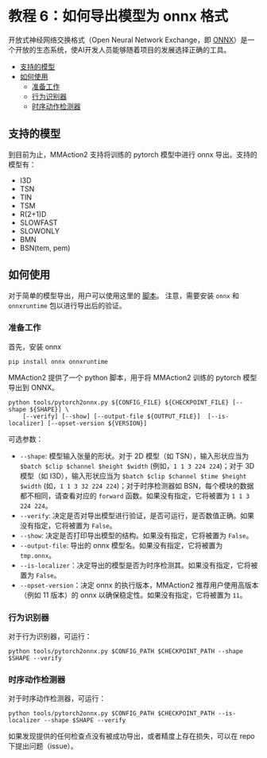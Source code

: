 # 教程 6：如何导出模型为 onnx 格式

开放式神经网络交换格式（Open Neural Network Exchange，即 [ONNX](https://onnx.ai/)）是一个开放的生态系统，使AI开发人员能够随着项目的发展选择正确的工具。

<!-- TOC -->

- [支持的模型](#支持的模型)
- [如何使用](#如何使用)
  - [准备工作](#准备工作)
  - [行为识别器](#行为识别器)
  - [时序动作检测器](#时序动作检测器)

<!-- TOC -->

## 支持的模型

到目前为止，MMAction2 支持将训练的 pytorch 模型中进行 onnx 导出。支持的模型有：

- I3D
- TSN
- TIN
- TSM
- R(2+1)D
- SLOWFAST
- SLOWONLY
- BMN
- BSN(tem, pem)

## 如何使用

对于简单的模型导出，用户可以使用这里的 [脚本](/tools/pytorch2onnx.py)。
注意，需要安装 `onnx` 和 `onnxruntime` 包以进行导出后的验证。

### 准备工作

首先，安装 onnx

```shell
pip install onnx onnxruntime
```

MMAction2 提供了一个 python 脚本，用于将 MMAction2 训练的 pytorch 模型导出到 ONNX。

```shell
python tools/pytorch2onnx.py ${CONFIG_FILE} ${CHECKPOINT_FILE} [--shape ${SHAPE}] \
    [--verify] [--show] [--output-file ${OUTPUT_FILE}]  [--is-localizer] [--opset-version ${VERSION}]
```

可选参数：

- `--shape`: 模型输入张量的形状。对于 2D 模型（如 TSN），输入形状应当为 `$batch $clip $channel $height $width` (例如，`1 1 3 224 224`)；对于 3D 模型（如 I3D），输入形状应当为 `$batch $clip $channel $time $height $width` (如，`1 1 3 32 224 224`)；对于时序检测器如 BSN，每个模块的数据都不相同，请查看对应的 `forward` 函数。如果没有指定，它将被置为 `1 1 3 224 224`。
- `--verify`: 决定是否对导出模型进行验证，是否可运行，是否数值正确。如果没有指定，它将被置为 `False`。
- `--show`: 决定是否打印导出模型的结构。如果没有指定，它将被置为 `False`。
- `--output-file`: 导出的 onnx 模型名。如果没有指定，它将被置为 `tmp.onnx`。
- `--is-localizer`：决定导出的模型是否为时序检测其。如果没有指定，它将被置为 `False`。
- `--opset-version`：决定 onnx 的执行版本，MMAction2 推荐用户使用高版本（例如 11 版本）的 onnx 以确保稳定性。如果没有指定，它将被置为 `11`。

### 行为识别器

对于行为识别器，可运行：

```shell
python tools/pytorch2onnx.py $CONFIG_PATH $CHECKPOINT_PATH --shape $SHAPE --verify
```

### 时序动作检测器

对于时序动作检测器，可运行：

```shell
python tools/pytorch2onnx.py $CONFIG_PATH $CHECKPOINT_PATH --is-localizer --shape $SHAPE --verify
```

如果发现提供的任何检查点没有被成功导出，或者精度上存在损失，可以在 repo 下提出问题（issue）。
